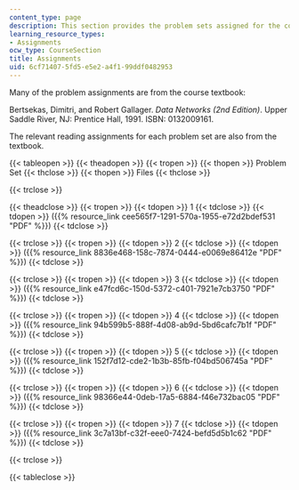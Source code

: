 ```yaml
---
content_type: page
description: This section provides the problem sets assigned for the course.
learning_resource_types:
- Assignments
ocw_type: CourseSection
title: Assignments
uid: 6cf71407-5fd5-e5e2-a4f1-99ddf0482953
---
```


Many of the problem assignments are from the course textbook:

Bertsekas, Dimitri, and Robert Gallager. _Data Networks (2nd Edition)_. Upper Saddle River, NJ: Prentice Hall, 1991. ISBN: 0132009161.

The relevant reading assignments for each problem set are also from the textbook.

{{< tableopen >}}
{{< theadopen >}}
{{< tropen >}}
{{< thopen >}}
Problem Set
{{< thclose >}}
{{< thopen >}}
Files
{{< thclose >}}

{{< trclose >}}

{{< theadclose >}}
{{< tropen >}}
{{< tdopen >}}
1
{{< tdclose >}}
{{< tdopen >}}
({{% resource_link cee565f7-1291-570a-1955-e72d2bdef531 "PDF" %}})
{{< tdclose >}}

{{< trclose >}}
{{< tropen >}}
{{< tdopen >}}
2
{{< tdclose >}}
{{< tdopen >}}
({{% resource_link 8836e468-158c-7874-0444-e0069e86412e "PDF" %}})
{{< tdclose >}}

{{< trclose >}}
{{< tropen >}}
{{< tdopen >}}
3
{{< tdclose >}}
{{< tdopen >}}
({{% resource_link e47fcd6c-150d-5372-c401-7921e7cb3750 "PDF" %}})
{{< tdclose >}}

{{< trclose >}}
{{< tropen >}}
{{< tdopen >}}
4
{{< tdclose >}}
{{< tdopen >}}
({{% resource_link 94b599b5-888f-4d08-ab9d-5bd6cafc7b1f "PDF" %}})
{{< tdclose >}}

{{< trclose >}}
{{< tropen >}}
{{< tdopen >}}
5
{{< tdclose >}}
{{< tdopen >}}
({{% resource_link 152f7d12-cde2-1b3b-85fb-f04bd506745a "PDF" %}})
{{< tdclose >}}

{{< trclose >}}
{{< tropen >}}
{{< tdopen >}}
6
{{< tdclose >}}
{{< tdopen >}}
({{% resource_link 98366e44-0deb-17a5-6884-f46e732bac05 "PDF" %}})
{{< tdclose >}}

{{< trclose >}}
{{< tropen >}}
{{< tdopen >}}
7
{{< tdclose >}}
{{< tdopen >}}
({{% resource_link 3c7a13bf-c32f-eee0-7424-befd5d5b1c62 "PDF" %}})
{{< tdclose >}}

{{< trclose >}}

{{< tableclose >}}
